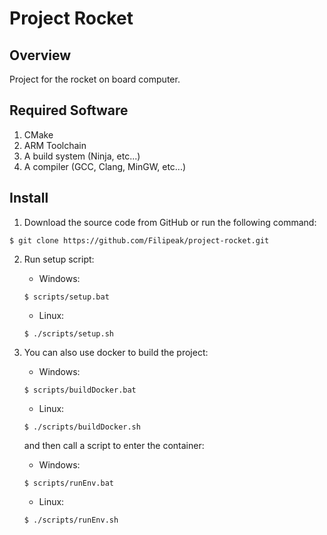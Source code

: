 # Project Rocket

## Overview

Project for the rocket on board computer.

## Required Software

1. CMake
2. ARM Toolchain
3. A build system (Ninja, etc...)
4. A compiler (GCC, Clang, MinGW, etc...)

## Install

1. Download the source code from GitHub or run the following command:

``` console
$ git clone https://github.com/Filipeak/project-rocket.git
```

2. Run setup script:

   - Windows:
   ``` console
   $ scripts/setup.bat
   ```
    - Linux:
   ``` console
   $ ./scripts/setup.sh
   ```
3. You can also use docker to build the project:
    - Windows:
   ``` console
   $ scripts/buildDocker.bat
   ```
    - Linux:
   ``` console
   $ ./scripts/buildDocker.sh
   ```

   and then call a script to enter the container:
     - Windows:
   ``` console
   $ scripts/runEnv.bat
   ```
    - Linux:
   ``` console
   $ ./scripts/runEnv.sh
   ```